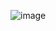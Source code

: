 ![image](https://github.com/Ayvero/Parallax-Final-Interfaces-2024/assets/112092368/6b1fec79-a9ce-4255-a7b6-f8fe381af106)
